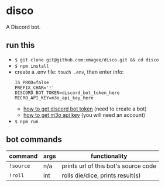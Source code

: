 # disco
A Discord bot.

## run this
* `$ git clone git@github.com:xmagee/disco.git && cd disco`
* `$ npm install`
* create a .env file: `touch .env`, then enter info: 
    ```
    IS_PROD=false
    PREFIX_CHAR='!'
    DISCORD_BOT_TOKEN=discord_bot_token_here
    MICRO_API_KEY=m3o_api_key_here
    ```
    - [how to get discord bot token](https://github.com/reactiflux/discord-irc/wiki/Creating-a-discord-bot-&-getting-a-token) (need to create a bot)
    - [how to get m3o api key](https://m3o.com/settings/keys) (you will need an account)
* `$ npm run`

## bot commands
| command   | args | functionality                        |
|-----------|------|--------------------------------------|
| `!source` | n/a  | prints url of this bot's source code |
| `!roll`   | int  | rolls die/dice, prints result(s)     |

